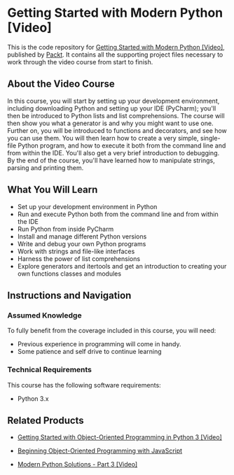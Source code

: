 # Getting Started with Modern Python [Video]
This is the code repository for [Getting Started with Modern Python [Video]](https://www.packtpub.com/application-development/getting-started-modern-python-video-0?utm_source=github&utm_medium=repository&utm_campaign=9781788472784), published by [Packt](https://www.packtpub.com/?utm_source=github). It contains all the supporting project files necessary to work through the video course from start to finish.
## About the Video Course
In this course, you will start by setting up your development environment, including downloading Python and setting up your IDE (PyCharm); you'll then be introduced to Python lists and list comprehensions. The course will then show you what a generator is and why you might want to use one. Further on, you will be introduced to functions and decorators, and see how you can use them. You will then learn how to create a very simple, single-file Python program, and how to execute it both from the command line and from within the IDE. You'll also get a very brief introduction to debugging.
By the end of the course, you'll have learned how to manipulate strings, parsing and printing them.

<H2>What You Will Learn</H2>
<DIV class=book-info-will-learn-text>
<UL>
<LI>Set up your development environment in Python 
<LI>Run and execute Python both from the command line and from within the IDE 
<LI>Run Python from inside PyCharm 
<LI>Install and manage different Python versions 
<LI>Write and debug your own Python programs 
<LI>Work with strings and file-like interfaces 
<LI>Harness the power of list comprehensions&nbsp; 
<LI>Explore generators and itertools and get an introduction to creating your own functions classes and modules </LI></UL></DIV>

## Instructions and Navigation
### Assumed Knowledge
To fully benefit from the coverage included in this course, you will need:<br/>
* Previous experience in programming will come in handy.
* Some patience and self drive to continue learning

### Technical Requirements
This course has the following software requirements:<br/>
* Python 3.x

## Related Products
* [Getting Started with Object-Oriented Programming in Python 3 [Video]](https://www.packtpub.com/application-development/getting-started-object-oriented-programming-python-3-video?utm_source=github&utm_medium=repository&utm_campaign=9781788629744)

* [Beginning Object-Oriented Programming with JavaScript](https://www.packtpub.com/web-development/beginning-object-oriented-programming-javascript-elearning-video?utm_source=github&utm_medium=repository&utm_campaign=9781789134445)

* [Modern Python Solutions - Part 3 [Video]](https://www.packtpub.com/application-development/modern-python-solutions-part-3-video?utm_source=github&utm_medium=repository&utm_campaign=9781788297936)

